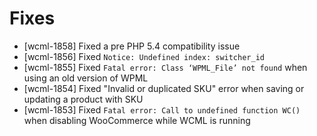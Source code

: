 # Fixes
* [wcml-1858] Fixed a pre PHP 5.4 compatibility issue
* [wcml-1856] Fixed `Notice: Undefined index: switcher_id`
* [wcml-1855] Fixed `Fatal error: Class ‘WPML_File’ not found` when using an old version of WPML
* [wcml-1854] Fixed "Invalid or duplicated SKU" error when saving or updating a product with SKU
* [wcml-1853] Fixed `Fatal error: Call to undefined function WC()` when disabling WooCommerce while WCML is running